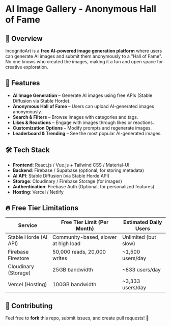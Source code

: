 # AI Image Gallery - Anonymous Hall of Fame

## 🚀 Overview

IncognitoArt is a **free AI-powered image generation platform** where users can generate AI images and submit them anonymously to a "Hall of Fame". No one knows who created the images, making it a fun and open space for creative exploration.

## 🌟 Features

- **AI Image Generation** – Generate AI images using free APIs (Stable Diffusion via Stable Horde).
- **Anonymous Hall of Fame** – Users can upload AI-generated images anonymously.
- **Search & Filters** – Browse images with categories and tags.
- **Likes & Reactions** – Engage with images through likes or reactions.
- **Customization Options** – Modify prompts and regenerate images.
- **Leaderboard & Trending** – See the most popular AI-generated images.

## 🛠️ Tech Stack

- **Frontend**: React.js / Vue.js + Tailwind CSS / Material-UI
- **Backend**: Firebase / Supabase (optional, for storing metadata)
- **AI API**: Stable Diffusion (via Stable Horde API)
- **Storage**: Cloudinary / Firebase Storage (for images)
- **Authentication**: Firebase Auth (Optional, for personalized features)
- **Hosting**: Vercel / Netlify

## 🔥 Free Tier Limitations

| Service               | Free Tier Limit (Per Month)          | Estimated Daily Users |
| --------------------- | ------------------------------------ | --------------------- |
| Stable Horde (AI API) | Community-based, slower at high load | Unlimited (but slow)  |
| Firebase Firestore    | 50,000 reads, 20,000 writes          | \~1,500 users/day     |
| Cloudinary (Storage)  | 25GB bandwidth                       | \~833 users/day       |
| Vercel (Hosting)      | 100GB bandwidth                      | \~3,333 users/day     |

## 🤝 Contributing

Feel free to **fork** this repo, submit issues, and create pull requests! 🚀

